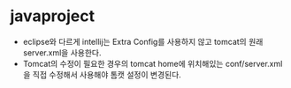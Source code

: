 # javaproject
- eclipse와 다르게 intellij는 Extra Config를 사용하지 않고 tomcat의 원래 server.xml을 사용한다.
- Tomcat의 수정이 필요한 경우의 tomcat home에 위치해있는 conf/server.xml을 직접 수정해서 사용해야 톰캣 설정이 변경된다.
